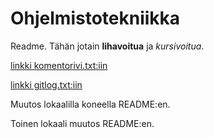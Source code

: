 # Ohjelmistotekniikka

Readme. Tähän jotain **lihavoitua** ja *kursivoitua*.

[linkki komentorivi.txt:iin](laskarit/viikko1/komentorivi.txt)

[linkki gitlog.txt:iin](laskarit/viikko1/gitlog.txt)

Muutos lokaalilla koneella README:en.

Toinen lokaali muutos README:en.
